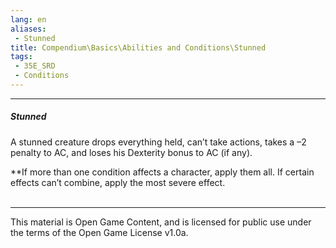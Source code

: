 ```yaml
---
lang: en
aliases:
 - Stunned
title: Compendium\Basics\Abilities and Conditions\Stunned
tags: 
 - 35E_SRD
 - Conditions
---
```


---
##### Stunned

A stunned creature drops everything held, can’t take actions, takes a –2 penalty to AC, and loses his Dexterity bonus to AC (if any).

**If more than one condition affects a character, apply them all. If certain effects can’t combine, apply the most severe effect.
<br><br>



---



This material is Open Game Content, and is licensed for public use under the terms of the Open Game License v1.0a.

